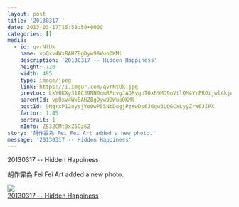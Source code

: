 ```yaml
---
layout: post
title: '20130317 ' 
date: 2013-03-17T15:58:50+0000 
categories: [] 
media:
  - id: qvrNtUk
    name: vpQxv4WxBAHZBgDyw99Wuo0KMl
    description: '20130317 -- Hidden Happiness'   
    height: 720
    width: 495
    type: image/jpeg
    link: https://i.imgur.com/qvrNtUk.jpg
    prevLoc: LkY0KXy31AC39NN0qmRPuvgJAQRvgpT0xB9MD9oVtlQM4YrEROijwl4kjojViJy7wG1x3MF05RDg9kNvS39E26YQRnh5RXZ42RzBum3VYgAg49H1nGkRN2LKuM2EoADx0Ah3V1GlY9mncXg6wyOOo3iKGRQ4mAANF9EpNK96J4tAEkPmOq2MiXrzvv1l1qHDA7GRJyL3f4jKVLnyp6SmpXnrrWpyh8YqD5VqZ4cJ9LA4XvGz
    parentId: vpQxv4WxBAHZBgDyw99Wuo0KMl
    postId: 9NqrxP12oysjYoOwP55NtDogjPzKwDs6J6qw3LQGCxLyyZrW6JIPX
    factor: 1.45
    portrait: 1
    mInfo: ZS32CMt3xZ6Dz6Z
story: '胡作霏為 Fei Fei Art added a new photo.'  
message: '20130317 -- Hidden Happiness'  
---
```


20130317 -- Hidden Happiness
 
 
[//]: #story:
胡作霏為 Fei Fei Art added a new photo.


[//]: #media:  
<a href="https://i.imgur.com/qvrNtUk.jpg"><img class="postImage" src="https://i.imgur.com/qvrNtUkh.jpg" />  
20130317 -- Hidden Happiness  
 </a>   
